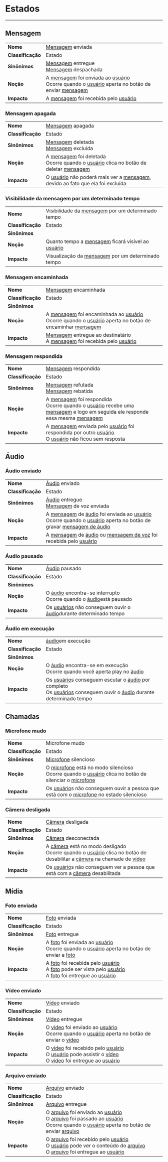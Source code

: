 # Estados
---

## **Mensagem**

|           |               |
|-----------|---------------|
| **Nome**  |   [Mensagem](/docs/modeling/lexicos/objects?id=mensagem) enviada    |
| **Classificação** | Estado |
| **Sinônimos** | [Mensagem](/docs/modeling/lexicos/objects?id=mensagem) entregue <br> [Mensagem](/docs/modeling/lexicos/objects?id=mensagem) despachada|
| **Noção**     | A [mensagem](/docs/modeling/lexicos/objects?id=mensagem) foi enviada ao [usuário](/docs/modeling/lexicos/objects?id=usuário) <br> Ocorre quando o [usuário](/docs/modeling/lexicos/objects?id=usuário) aperta no botão de enviar [mensagem](/docs/modeling/lexicos/objects?id=mensagem) |
| **Impacto**   | A [mensagem](/docs/modeling/lexicos/objects?id=mensagem) foi recebida pelo [usuário](/docs/modeling/lexicos/objects?id=usuário) |

### Mensagem apagada
|           |               |
|-----------|---------------|
| **Nome**  |   [Mensagem](/docs/modeling/lexicos/objects?id=mensagem) apagada    |
| **Classificação** | Estado |
| **Sinônimos** | [Mensagem](/docs/modeling/lexicos/objects?id=mensagem) deletada <br> [Mensagem](/docs/modeling/lexicos/objects?id=mensagem) excluída |
| **Noção**     | A [mensagem](/docs/modeling/lexicos/objects?id=mensagem) foi deletada <br> Ocorre quando o [usuário](/docs/modeling/lexicos/objects?id=usuário) clica no botão de deletar [mensagem](/docs/modeling/lexicos/objects?id=mensagem) |
| **Impacto**   | O [usuário](/docs/modeling/lexicos/objects?id=usuário) não poderá mais ver a [mensagem](/docs/modeling/lexicos/objects?id=mensagem), devido ao fato que ela foi excluída |

### Visibilidade da mensagem por um determinado tempo
|           |               |
|-----------|---------------|
| **Nome**  | Visibilidade da [mensagem](/docs/modeling/lexicos/objects?id=mensagem) por um determinado tempo |
| **Classificação** | Estado |
| **Sinônimos** |  |
| **Noção**     | Quanto tempo a [mensagem](/docs/modeling/lexicos/objects?id=mensagem) ficará visível ao [usuário](/docs/modeling/lexicos/objects?id=usuário) |
| **Impacto**   | Visualização da [mensagem](/docs/modeling/lexicos/objects?id=mensagem) por um determinado tempo |

### Mensagem encaminhada
|           |               |
|-----------|---------------|
| **Nome**  |   [Mensagem](/docs/modeling/lexicos/objects?id=mensagem) encaminhada    |
| **Classificação** | Estado |
| **Sinônimos** |  |
| **Noção**     | A [mensagem](/docs/modeling/lexicos/objects?id=mensagem) foi encaminhada ao [usuário](/docs/modeling/lexicos/objects?id=usuário) <br> Ocorre quando o [usuário](/docs/modeling/lexicos/objects?id=usuário) aperta no botão de encaminhar [mensagem](/docs/modeling/lexicos/objects?id=mensagem) |
| **Impacto**   | [Mensagem](/docs/modeling/lexicos/objects?id=mensagem) entregue ao destinatário <br> A [mensagem](/docs/modeling/lexicos/objects?id=mensagem) foi recebida pelo [usuário](/docs/modeling/lexicos/objects?id=usuário) |


### Mensagem respondida
|           |               |
|-----------|---------------|
| **Nome**  |   [Mensagem](/docs/modeling/lexicos/objects?id=mensagem) respondida    |
| **Classificação** | Estado |
| **Sinônimos** | [Mensagem](/docs/modeling/lexicos/objects?id=mensagem) refutada <br> [Mensagem](/docs/modeling/lexicos/objects?id=mensagem) rebatida |
| **Noção**     | A [mensagem](/docs/modeling/lexicos/objects?id=mensagem) foi respondida <br> Ocorre quando o [usuário](/docs/modeling/lexicos/objects?id=usuário) recebe uma [mensagem](/docs/modeling/lexicos/objects?id=mensagem) e logo em seguida ele responde essa mesma [mensagem](/docs/modeling/lexicos/objects?id=mensagem) |
| **Impacto**   | A [mensagem](/docs/modeling/lexicos/objects?id=mensagem) enviada pelo [usuário](/docs/modeling/lexicos/objects?id=usuário) foi respondida por outro [usuário](/docs/modeling/lexicos/objects?id=usuário) <br> O [usuário](/docs/modeling/lexicos/objects?id=usuário) não ficou sem resposta |

## **Áudio**

### Áudio enviado
|           |               |
|-----------|---------------|
| **Nome**  |   [Áudio](/docs/modeling/lexicos/objects?id=áudio) enviado    |
| **Classificação** | Estado |
| **Sinônimos** | [Áudio](/docs/modeling/lexicos/objects?id=áudio) entregue <br> [Mensagem](/docs/modeling/lexicos/objects?id=mensagem) de voz enviada|
| **Noção**     | A [mensagem](/docs/modeling/lexicos/objects?id=mensagem) de [áudio](/docs/modeling/lexicos/objects?id=áudio) foi enviada ao [usuário](/docs/modeling/lexicos/objects?id=usuário) <br> Ocorre quando o [usuário](/docs/modeling/lexicos/objects?id=usuário) aperta no botão de gravar [mensagem de áudio](/docs/modeling/lexicos/objects?id=áudio) |
| **Impacto**   | A [mensagem](/docs/modeling/lexicos/objects?id=mensagem) de [áudio](/docs/modeling/lexicos/objects?id=áudio) ou [mensagem de voz](/docs/modeling/lexicos/objects?id=áudio) foi recebida pelo [usuário](/docs/modeling/lexicos/objects?id=usuário) |

### Áudio pausado
|           |               |
|-----------|---------------|
| **Nome**  |   [Áudio](/docs/modeling/lexicos/objects?id=áudio) pausado    |
| **Classificação** | Estado |
| **Sinônimos** | |
| **Noção**     | O [áudio](/docs/modeling/lexicos/objects?id=áudio) encontra-se interrupto <br> Ocorre quando o [áudio](/docs/modeling/lexicos/objects?id=áudio)está pausado |
| **Impacto**   | Os [usuários](/docs/modeling/lexicos/objects?id=usuário) não conseguem ouvir o [áudio](/docs/modeling/lexicos/objects?id=áudio)durante determinado tempo |

### Áudio em execução
|           |               |
|-----------|---------------|
| **Nome**  |   [áudio](/docs/modeling/lexicos/objects?id=áudio)em execução    |
| **Classificação** | Estado |
| **Sinônimos** | |
| **Noção**     | O [áudio](/docs/modeling/lexicos/objects?id=áudio) encontra-se em execução <br> Ocorre quando você aperta play no [áudio](/docs/modeling/lexicos/objects?id=áudio) |
| **Impacto**   | Os [usuário](/docs/modeling/lexicos/objects?id=usuário)s conseguem escutar o [áudio](/docs/modeling/lexicos/objects?id=áudio) por completo <br> Os [usuários](/docs/modeling/lexicos/objects?id=usuário) conseguem ouvir o [áudio](/docs/modeling/lexicos/objects?id=áudio) durante determinado tempo |

## **Chamadas**

### Microfone mudo
|           |               |
|-----------|---------------|
| **Nome**  |   Microfone mudo   |
| **Classificação** | Estado |
| **Sinônimos** | [Microfone](/docs/modeling/lexicos/objects?id=microfone) silencioso |
| **Noção**     | O [microfone](/docs/modeling/lexicos/objects?id=microfone) está no modo silencioso <br> Ocorre quando o [usuário](/docs/modeling/lexicos/objects?id=usuário) clica no botão de silenciar o [microfone](/docs/modeling/lexicos/objects?id=microfone) |
| **Impacto**   | Os [usuário](/docs/modeling/lexicos/objects?id=usuário)s não conseguem ouvir a pessoa que está com o [microfone](/docs/modeling/lexicos/objects?id=microfone) no estado silencioso |

### Câmera desligada
|           |               |
|-----------|---------------|
| **Nome**  |   [Câmera](/docs/modeling/lexicos/objects?id=câmera) desligada    |
| **Classificação** | Estado |
| **Sinônimos** | [Câmera](/docs/modeling/lexicos/objects?id=câmera) desconectada |
| **Noção**     | A [câmera](/docs/modeling/lexicos/objects?id=câmera) está no modo desligado <br> Ocorre quando o [usuário](/docs/modeling/lexicos/objects?id=usuário) clica no botão de desabilitar a [câmera](/docs/modeling/lexicos/objects?id=câmera) na chamade de [vídeo](/docs/modeling/lexicos/objects?id=vídeo) |
| **Impacto**   | Os [usuário](/docs/modeling/lexicos/objects?id=usuário)s não conseguem ver a pessoa que está com a [câmera](/docs/modeling/lexicos/objects?id=câmera) desabilitada |

## **Mídia**
### Foto enviada
|           |               |
|-----------|---------------|
| **Nome**  |   [Foto](/docs/modeling/lexicos/objects?id=imagem) enviada    |
| **Classificação** | Estado |
| **Sinônimos** | [Foto](/docs/modeling/lexicos/objects?id=imagem) entregue |
| **Noção**     | A [foto](/docs/modeling/lexicos/objects?id=imagem) foi enviada ao [usuário](/docs/modeling/lexicos/objects?id=usuário) <br> Ocorre quando o [usuário](/docs/modeling/lexicos/objects?id=usuário) aperta no botão de enviar a [foto](/docs/modeling/lexicos/objects?id=imagem) |
| **Impacto**   | A [foto](/docs/modeling/lexicos/objects?id=imagem) foi recebida pelo [usuário](/docs/modeling/lexicos/objects?id=usuário) <br> A [foto](/docs/modeling/lexicos/objects?id=imagem) pode ser vista pelo [usuário](/docs/modeling/lexicos/objects?id=usuário) <br> A [foto](/docs/modeling/lexicos/objects?id=imagem) foi entregue ao [usuário](/docs/modeling/lexicos/objects?id=usuário) |

### Vídeo enviado
|           |               |
|-----------|---------------|
| **Nome**  |   [Vídeo](/docs/modeling/lexicos/objects?id=vídeo) enviado    |
| **Classificação** | Estado |
| **Sinônimos** | [Vídeo](/docs/modeling/lexicos/objects?id=vídeo) entregue |
| **Noção**     | O [vídeo](/docs/modeling/lexicos/objects?id=vídeo) foi enviado ao [usuário](/docs/modeling/lexicos/objects?id=usuário) <br> Ocorre quando o [usuário](/docs/modeling/lexicos/objects?id=usuário) aperta no botão de enviar o [vídeo](/docs/modeling/lexicos/objects?id=vídeo) |
| **Impacto**   | O [vídeo](/docs/modeling/lexicos/objects?id=vídeo) foi recebido pelo [usuário](/docs/modeling/lexicos/objects?id=usuário) <br> O [usuário](/docs/modeling/lexicos/objects?id=usuário) pode assistir o [vídeo](/docs/modeling/lexicos/objects?id=vídeo) <br> O [vídeo](/docs/modeling/lexicos/objects?id=vídeo) foi entregue ao [usuário](/docs/modeling/lexicos/objects?id=usuário) |

### Arquivo enviado
|           |               |
|-----------|---------------|
| **Nome**  |   [Arquivo](/docs/modeling/lexicos/objects?id=arquivo) enviado    |
| **Classificação** | Estado |
| **Sinônimos** | [Arquivo](/docs/modeling/lexicos/objects?id=arquivo) entregue |
| **Noção**     | O [arquivo](/docs/modeling/lexicos/objects?id=arquivo) foi enviado ao [usuário](/docs/modeling/lexicos/objects?id=usuário) <br> O [arquivo](/docs/modeling/lexicos/objects?id=arquivo) foi passado ao [usuário](/docs/modeling/lexicos/objects?id=usuário) <br> Ocorre quando o [usuário](/docs/modeling/lexicos/objects?id=usuário) aperta no botão de enviar [arquivo](/docs/modeling/lexicos/objects?id=arquivo) |
| **Impacto**   | O [arquivo](/docs/modeling/lexicos/objects?id=arquivo) foi recebido pelo [usuário](/docs/modeling/lexicos/objects?id=usuário) <br> O [usuário](/docs/modeling/lexicos/objects?id=usuário) pode ver o conteúdo do [arquivo](/docs/modeling/lexicos/objects?id=arquivo) <br> O [arquivo](/docs/modeling/lexicos/objects?id=arquivo) foi entregue ao [usuário](/docs/modeling/lexicos/objects?id=usuário) |
